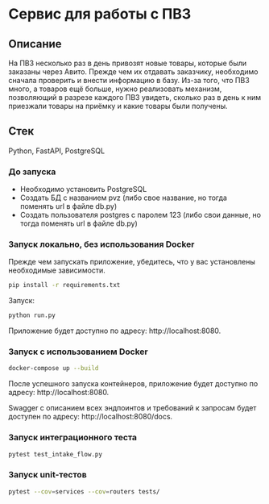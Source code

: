 # Сервис для работы с ПВЗ

## Описание
На ПВЗ несколько раз в день привозят новые товары, которые были заказаны через Авито. Прежде чем их отдавать заказчику, необходимо сначала проверить и внести информацию в базу. Из-за того, что ПВЗ много, а товаров ещё больше, нужно реализовать механизм, позволяющий в разрезе каждого ПВЗ увидеть, сколько раз в день к ним приезжали товары на приёмку и какие товары были получены.

## Стек
Python, FastAPI, PostgreSQL

### До запуска
- Необходимо установить PostgreSQL
- Создать БД с названием pvz (либо свое название, но тогда поменять url в файле db.py)
- Создать пользователя postgres с паролем 123 (либо свои данные, но тогда поменять url в файле db.py)

### Запуск локально, без использования Docker

Прежде чем запускать приложение, убедитесь, что у вас установлены необходимые зависимости. 
```bash
pip install -r requirements.txt
```
Запуск:
```bash
python run.py
```
Приложение будет доступно по адресу: http://localhost:8080.

### Запуск с использованием Docker

```bash
docker-compose up --build
```

После успешного запуска контейнеров, приложение будет доступно по адресу: http://localhost:8080.

Swagger с описанием всех эндпоинтов и требований к запросам будет доступен по адресу: http://localhost:8080/docs.

### Запуск интеграционного теста

```bash
pytest test_intake_flow.py
```

### Запуск unit-тестов

```bash
pytest --cov=services --cov=routers tests/
```
